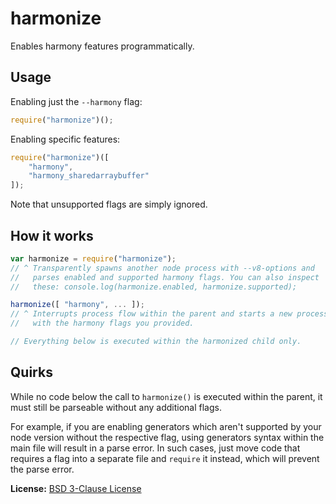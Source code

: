 harmonize
=========
Enables harmony features programmatically.

Usage
-----

Enabling just the `--harmony` flag:

```js
require("harmonize")();
```

Enabling specific features:

```js
require("harmonize")([
    "harmony",
    "harmony_sharedarraybuffer"
]);
```

Note that unsupported flags are simply ignored.

How it works
------------

```js
var harmonize = require("harmonize");
// ^ Transparently spawns another node process with --v8-options and
//   parses enabled and supported harmony flags. You can also inspect
//   these: console.log(harmonize.enabled, harmonize.supported);

harmonize([ "harmony", ... ]);
// ^ Interrupts process flow within the parent and starts a new process
//   with the harmony flags you provided.

// Everything below is executed within the harmonized child only.
```

Quirks
------
While no code below the call to `harmonize()` is executed within the
parent, it must still be parseable without any additional flags.

For example, if you are enabling generators which aren't supported by
your node version without the respective flag, using generators syntax
within the main file will result in a parse error. In such cases, just
move code that requires a flag into a separate file and `require` it
instead, which will prevent the parse error.

**License:** [BSD 3-Clause License](https://opensource.org/licenses/BSD-3-Clause)

